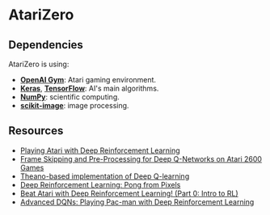 # AtariZero

## Dependencies

AtariZero is using:

- [**OpenAI Gym**](https://gym.openai.com/): Atari gaming environment.
- [**Keras**](https://keras.io/), [**TensorFlow**](https://www.tensorflow.org/):
    AI's main algorithms.
- [**NumPy**](http://www.numpy.org/): scientific computing.
- [**scikit-image**](https://scikit-image.org/): image processing.

## Resources

- [Playing Atari with Deep Reinforcement Learning](https://arxiv.org/abs/1312.5602)
- [Frame Skipping and Pre-Processing for Deep Q-Networks on Atari 2600 Games](https://danieltakeshi.github.io/2016/11/25/frame-skipping-and-preprocessing-for-deep-q-networks-on-atari-2600-games/)
- [Theano-based implementation of Deep Q-learning](https://github.com/spragunr/deep_q_rl)
- [Deep Reinforcement Learning: Pong from Pixels](https://karpathy.github.io/2016/05/31/rl/)
- [Beat Atari with Deep Reinforcement Learning! (Part 0: Intro to RL)](https://becominghuman.ai/lets-build-an-atari-ai-part-0-intro-to-rl-9b2c5336e0ec)
- [Advanced DQNs: Playing Pac-man with Deep Reinforcement Learning](https://towardsdatascience.com/advanced-dqns-playing-pac-man-with-deep-reinforcement-learning-3ffbd99e0814)
